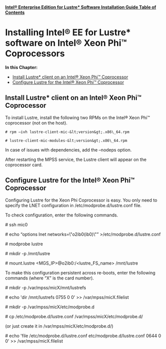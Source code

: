 [**Intel® Enterprise Edition for Lustre\* Software Installation Guide Table of Contents**](ig_TOC.md)
# Installing Intel® EE for Lustre\* software on Intel® Xeon Phi™ Coprocessors


**In this Chapter:**

- [Install Lustre\* client on an Intel® Xeon Phi™ Coprocessor](#install-lustre-client-on-an-intel-xeon-phi-coprocessor)
- [Configure Lustre for the Intel® Xeon Phi™ Coprocessor](#configure-lustre-for-the-intel-xeon-phi-coprocessor)


Install Lustre\* client on an Intel® Xeon Phi™ Coprocessor
----------------------------------------------------------

To install Lustre, install the following two RPMs on the Intel® Xeon
Phi™ coprocessor (not on the host).


```
# rpm –ivh lustre-client-mic-&lt;version&gt;.x86\_64.rpm

# lustre-client-mic-modules-&lt;version&gt;.x86\_64.rpm
```


In case of issues with dependencies, add the –nodeps option.

After restarting the MPSS service, the Lustre client will appear on the
coprocessor card.

Configure Lustre for the Intel® Xeon Phi™ Coprocessor
-----------------------------------------------------

Configuring Lustre for the Xeon Phi Coprocessor is easy. You only need
to specify the LNET configuration in /etc/modprobe.d/lustre.conf file.

To check configuration, enter the following commands.

\# ssh mic0

\# echo “options lnet networks=\\"o2ib0(ib0)\\"”
&gt;/etc/modprobe.d/lustre.conf

\# modprobe lustre

\# mkdir -p /mnt/lustre

\# mount.lustre &lt;MGS\_IP&gt;@o2ib0:/&lt;lustre\_FS\_name&gt;
/mnt/lustre

To make this configuration persistent across re-boots, enter the
following commands (where “X” is the card number).

\# mkdir -p /var/mpss/micX/mnt/lustrefs

\# echo 'dir /mnt/lustrefs 0755 0 0' &gt;&gt; /var/mpss/micX.filelist

\# mkdir -p /var/mpss/micX/etc/modprobe.d

\# cp /etc/modprobe.d/lustre.conf /var/mpss/micX/etc/modprobe.d/

(or just create it in /var/mpss/micX/etc/modprobe.d/)

\# echo 'file /etc/modprobe.d/lustre.conf etc/modprobe.d/lustre.conf
0644 0 0' &gt;&gt; /var/mpss/micX.filelist
